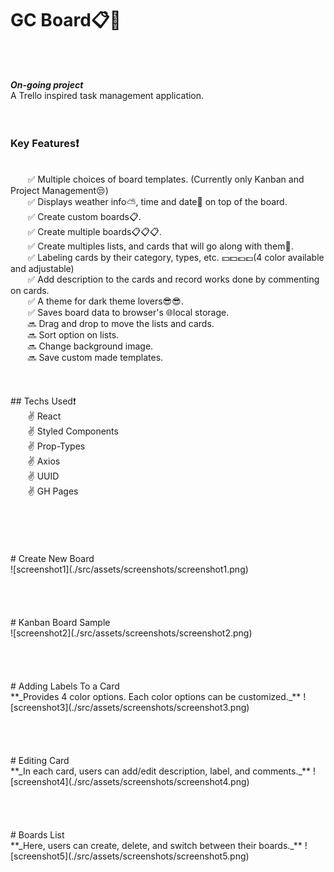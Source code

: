 # GC Board📋📌
<br/>
<br/>

**_On-going project_**
<br/>
A Trello inspired task management application.
<br/>
<br/>
<br/>
### Key Features❗
<br/>
&nbsp;&nbsp;&nbsp;&nbsp;&nbsp;&nbsp; ✅ Multiple choices of board templates. (Currently only Kanban and Project Management😒)<br/>
&nbsp;&nbsp;&nbsp;&nbsp;&nbsp;&nbsp; ✅ Displays weather info⛅, time and date📅 on top of the board.<br/>
&nbsp;&nbsp;&nbsp;&nbsp;&nbsp;&nbsp; ✅ Create custom boards📋.<br/>
&nbsp;&nbsp;&nbsp;&nbsp;&nbsp;&nbsp; ✅ Create multiple boards📋📋📋.<br/>
&nbsp;&nbsp;&nbsp;&nbsp;&nbsp;&nbsp; ✅ Create multiples lists, and cards that will go along with them🍴.<br/>
&nbsp;&nbsp;&nbsp;&nbsp;&nbsp;&nbsp; ✅ Labeling cards by their category, types, etc. 💴💵💶💷(4 color available and adjustable)<br/>
&nbsp;&nbsp;&nbsp;&nbsp;&nbsp;&nbsp; ✅ Add description to the cards and record works done by commenting on cards.<br/>
&nbsp;&nbsp;&nbsp;&nbsp;&nbsp;&nbsp; ✅ A theme for dark theme lovers😎😎.<br/>
&nbsp;&nbsp;&nbsp;&nbsp;&nbsp;&nbsp; ✅ Saves board data to browser's 🌐local storage.<br/>
&nbsp;&nbsp;&nbsp;&nbsp;&nbsp;&nbsp; 🔜 Drag and drop to move the lists and cards.<br/>
&nbsp;&nbsp;&nbsp;&nbsp;&nbsp;&nbsp; 🔜 Sort option on lists.<br/>
&nbsp;&nbsp;&nbsp;&nbsp;&nbsp;&nbsp; 🔜 Change background image.<br/>
&nbsp;&nbsp;&nbsp;&nbsp;&nbsp;&nbsp; 🔜 Save custom made templates.<br/>
<br/>
<br/>
<br/>
## Techs Used❗
<br/>
&nbsp;&nbsp;&nbsp;&nbsp;&nbsp;&nbsp; ✌ React<br/>
&nbsp;&nbsp;&nbsp;&nbsp;&nbsp;&nbsp; ✌ Styled Components<br/>
&nbsp;&nbsp;&nbsp;&nbsp;&nbsp;&nbsp; ✌ Prop-Types<br/>
&nbsp;&nbsp;&nbsp;&nbsp;&nbsp;&nbsp; ✌ Axios<br/>
&nbsp;&nbsp;&nbsp;&nbsp;&nbsp;&nbsp; ✌ UUID<br/>
&nbsp;&nbsp;&nbsp;&nbsp;&nbsp;&nbsp; ✌ GH Pages<br/>
<br/>
<br/>
<br/>
<br/>
<br/>
# Create New Board
<br/>
![screenshot1](./src/assets/screenshots/screenshot1.png)
<br/>
<br/>
<br/>
<br/>
<br/>
# Kanban Board Sample
<br/>
![screenshot2](./src/assets/screenshots/screenshot2.png)
<br/>
<br/>
<br/>
<br/>
<br/>
# Adding Labels To a Card
<br/>
**_Provides 4 color options. Each color options can be customized._**
![screenshot3](./src/assets/screenshots/screenshot3.png)
<br/>
<br/>
<br/>
<br/>
<br/>
# Editing Card
<br/>
**_In each card, users can add/edit description, label, and comments._**
![screenshot4](./src/assets/screenshots/screenshot4.png)
<br/>
<br/>
<br/>
<br/>
<br/>
# Boards List
<br/>
**_Here, users can create, delete, and switch between their boards._**
![screenshot5](./src/assets/screenshots/screenshot5.png)

